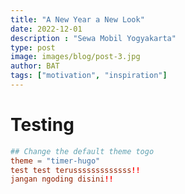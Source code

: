 ```yaml
---
title: "A New Year a New Look"
date: 2022-12-01
description : "Sewa Mobil Yogyakarta"
type: post
image: images/blog/post-3.jpg
author: BAT
tags: ["motivation", "inspiration"]
---
```

# Testing
```toml
## Change the default theme togo
theme = "timer-hugo"
test test terusssssssssssss!!
jangan ngoding disini!!
```
